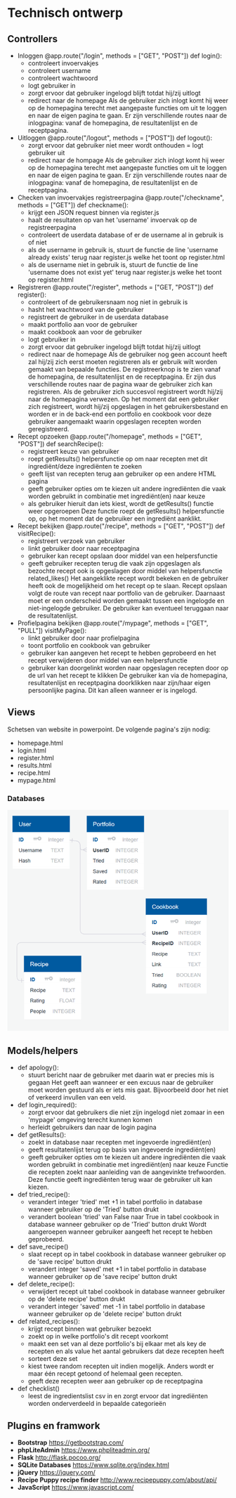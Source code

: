 # Technisch ontwerp
## Controllers
-   Inloggen
    @app.route("/login", methods = ["GET", "POST"])
    def login():
    - controleert invoervakjes
    - controleert username
    - controleert wachtwoord
    - logt gebruiker in
    - zorgt ervoor dat gebruiker ingelogd blijft totdat hij/zij uitlogt
    - redirect naar de homepage
    Als de gebruiker zich inlogt komt hij weer op de homepagina terecht met aangepaste functies
    om uit te loggen en naar de eigen pagina te gaan. Er zijn verschillende routes naar de
    inlogpagina: vanaf de homepagina, de resultatenlijst en de receptpagina.
-   Uitloggen
    @app.route("/logout", methods = ["POST"])
    def logout():
    - zorgt ervoor dat gebruiker niet meer wordt onthouden = logt gebruiker uit
    - redirect naar de hompage
    Als de gebruiker zich inlogt komt hij weer op de homepagina terecht met aangepaste functies om uit te loggen en naar de eigen pagina te gaan. Er zijn verschillende routes naar de inlogpagina: vanaf de homepagina, de resultatenlijst en de receptpagina.
-   Checken van invoervakjes registreerpagina
    @app.route("/checkname", methods = ["GET"])
    def checkname():
    - krijgt een JSON request binnen via register.js
    - haalt de resultaten op van het 'username' invoervak op de registreerpagina
    - controleert de userdata database of er de username al in gebruik is of niet
    - als de username in gebruik is, stuurt de functie de line 'username already exists' terug naar register.js welke het toont op register.html
    - als de username niet in gebruik is, stuurt de functie de line 'username does not exist yet' terug naar register.js welke het toont op register.html
-   Registreren
    @app.route("/register", methods = ["GET, "POST"])
    def register():
    - controleert of de gebruikersnaam nog niet in gebruik is
    - hasht het wachtwoord van de gebruiker
    - registreert de gebruiker in de userdata database
    - maakt portfolio aan voor de gebruiker
    - maakt cookbook aan voor de gebruiker
    - logt gebruiker in
    - zorgt ervoor dat gebruiker ingelogd blijft totdat hij/zij uitlogt
    - redirect naar de homepage
    Als de gebruiker nog geen account heeft zal hij/zij zich eerst moeten registreren als er gebruik wilt worden gemaakt van bepaalde functies. De registreerknop is te zien vanaf de homepagina, de resultatenlijst en de receptpagina. Er zijn dus verschillende routes naar de pagina waar de gebruiker zich kan registreren. Als de gebruiker zich succesvol registreert wordt hij/zij naar de homepagina verwezen. Op het moment dat een gebruiker zich registreert, wordt hij/zij opgeslagen in het gebruikersbestand en worden er in de back-end een portfolio en cookbook voor deze gebruiker aangemaakt waarin opgeslagen recepten worden geregistreerd.
-   Recept opzoeken
    @app.route("/homepage", methods = ["GET", "POST"])
    def searchRecipe():
    - registreert keuze van gebruiker
    - roept getResults() helpersfunctie op om naar recepten met dit ingrediënt/deze ingrediënten te zoeken
    - geeft lijst van recepten terug aan gebruiker op een andere HTML pagina
    - geeft gebruiker opties om te kiezen uit andere ingrediënten die vaak worden gebruikt in combinatie met ingrediënt(en) naar keuze
    - als gebruiker hieruit dan iets kiest, wordt de getResults() functie weer opgeroepen
    Deze functie roept de getResults() helpersfunctie op, op het moment dat de gebruiker een ingrediënt aanklikt.
-   Recept bekijken
    @app.route("/recipe", methods = ["GET", "POST"])
    def visitRecipe():
    - registreert verzoek van gebruiker
    - linkt gebruiker door naar receptpagina
    - gebruiker kan recept opslaan door middel van een helpersfunctie
    - geeft gebruiker recepten terug die vaak zijn opgeslagen als bezochte recept ook is opgeslagen door middel van helpersfunctie related_likes()
    Het aangeklikte recept wordt bekeken en de gebruiker heeft ook de mogelijkheid om het recept op te slaan. Recept opslaan volgt de route van recept naar portfolio van de gebruiker. Daarnaast moet er een onderscheid worden gemaakt tussen een ingelogde en niet-ingelogde gebruiker. De gebruiker kan eventueel teruggaan naar de resultatenlijst.
-   Profielpagina bekijken
    @app.route("/mypage", methods = ["GET", "PULL"])
    visitMyPage():
    - linkt gebruiker door naar profielpagina
    - toont portfolio en cookbook van gebruiker
    - gebruiker kan aangeven het recept te hebben geprobeerd en het recept verwijderen door middel van een helpersfunctie
    - gebruiker kan doorgelinkt worden naar opgeslagen recepten door op de url van het recept te klikken
    De gebruiker kan via de homepagina, resultatenlijst en receptpagina doorklikken naar zijn/haar eigen persoonlijke pagina. Dit kan alleen wanneer er is ingelogd.

## Views
Schetsen van website in powerpoint. De volgende pagina's zijn nodig:
-   homepage.html
-   login.html
-   register.html
-   results.html
-   recipe.html
-   mypage.html
### Databases
![](https://github.com/taliafawzy/16/blob/master/databases.PNG)

## Models/helpers
-   def apology():
    - stuurt bericht naar de gebruiker met daarin wat er precies mis is gegaan
    Het geeft aan wanneer er een excuus naar de gebruiker moet worden gestuurd als er iets mis gaat. Bijvoorbeeld door het niet of verkeerd invullen van een veld.
-   def login_required():
    - zorgt ervoor dat gebruikers die niet zijn ingelogd niet zomaar in een 'mypage' omgeving terecht kunnen komen
    - herleidt gebruikers dan naar de login pagina
-   def getResults():
    - zoekt in database naar recepten met ingevoerde ingrediënt(en)
    - geeft resultatenlijst terug op basis van ingevoerde ingrediënt(en)
    - geeft gebruiker opties om te kiezen uit andere ingrediënten die vaak worden gebruikt in combinatie met ingrediënt(en) naar keuze
    Functie die recepten zoekt naar aanleiding van de aangevinkte trefwoorden. Deze functie geeft ingrediënten terug waar de gebruiker uit kan kiezen.
-   def tried_recipe():
    - verandert integer 'tried' met +1 in tabel portfolio in database wanneer gebruiker op de 'Tried' button drukt
    - verandert boolean 'tried' van False naar True in tabel cookbook in database wanneer gebruiker op de 'Tried' button drukt
    Wordt aangeroepen wanneer gebruiker aangeeft het recept te hebben geprobeerd.
-   def save_recipe()
    - slaat recept op in tabel cookbook in database wanneer gebruiker op de 'save recipe' button drukt
    - verandert integer 'saved' met +1 in tabel portfolio in database wanneer gebruiker op de 'save recipe' button drukt
-   def delete_recipe():
    - verwijdert recept uit tabel cookbook in database wanneer gebruiker op de 'delete recipe' button drukt
    - verandert integer 'saved' met -1 in tabel portfolio in database wanneer gebruiker op de 'delete recipe' button drukt
-   def related_recipes():
    - krijgt recept binnen wat gebruiker bezoekt
    - zoekt op in welke portfolio's dit recept voorkomt
    - maakt een set van al deze portfolio's bij elkaar met als key de recepten en als value het aantal gebruikers dat deze recepten heeft
    - sorteert deze set
    - kiest twee random recepten uit indien mogelijk. Anders wordt er maar één recept getoond of helemaal geen recepten.
    - geeft deze recepten weer aan gebruiker op de receptpagina
-   def checklist()
    - leest de ingredientslist csv in en zorgt ervoor dat ingrediënten worden onderverdeeld in bepaalde categorieën

## Plugins en framwork
- **Bootstrap**
https://getbootstrap.com/
- **phpLiteAdmin**
https://www.phpliteadmin.org/
- **Flask**
http://flask.pocoo.org/
- **SQLite Databases**
https://www.sqlite.org/index.html
- **jQuery**
https://jquery.com/
- **Recipe Puppy recipe finder**
http://www.recipepuppy.com/about/api/
- **JavaScript**
https://www.javascript.com/





